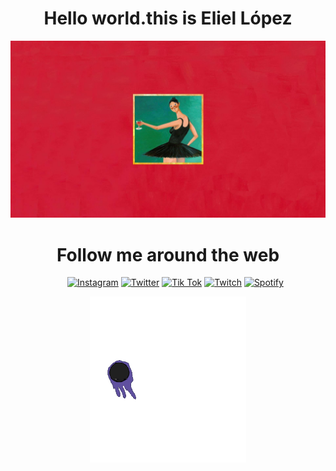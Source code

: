 <h1 align="center">
    Hello world.this is Eliel López
</h1>
<img src="https://github.com/3liel/3liel/blob/main/Images/my-beautiful-dark-twisted-fantasy-mkleokpabi9zilwh.jpg">
<h1 align="center">
    Follow me around the web
</h1>
    <div align="center">
            <ul>
              <a href="https://www.instagram.com/_.3liel"><img src="https://img.shields.io/badge/Instagram-%23E4405F.svg?&style=for-the-badge&logo=instagram&logoColor=white" alt="Instagram"  /></a>
              <a href="https://twitter.com/ElieloJlb"><img src="https://img.shields.io/static/v1?style=for-the-badge&message=Twitter&color=000000&logo=x&logoColor=FFFFFF&label=" alt="Twitter" /></a>
              <a href="https://www.tiktok.com/@_elielo_jlb_"><img src="https://img.shields.io/badge/TikTok-000000?style=for-the-badge&logo=tiktok&logoColor=white" alt="Tik Tok" /></a>  
              <a href="https://www.twitch.tv/eliellb"><img src="https://img.shields.io/badge/Twitch-9146FF?style=for-the-badge&logo=twitch&logoColor=white" alt="Twitch" /></a>
              <a href="https://open.spotify.com/user/21xhydlebpcfqwpua4lr5wcqq"><img src="https://img.shields.io/badge/Spotify-%231ED760.svg?&style=for-the-badge&logo=spotify&logoColor=white" alt="Spotify" /></a>
            </ul>            
    </div>             
<p align="center">
  <img src="https://github.com/3liel/3liel/blob/main/Images/gengar-pokemon.gif" width="250">
</p>

